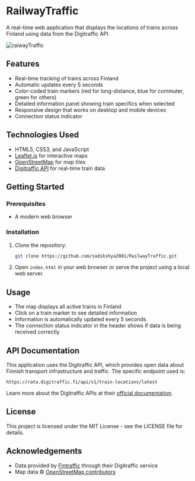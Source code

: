 # RailwayTraffic

A real-time web application that displays the locations of trains across Finland using data from the Digitraffic API.

![raiwayTraffic](https://github.com/user-attachments/assets/408e5c4c-d4a6-49c3-b6dc-edc831838069)



## Features

- Real-time tracking of trains across Finland
- Automatic updates every 5 seconds
- Color-coded train markers (red for long-distance, blue for commuter, green for others)
- Detailed information panel showing train specifics when selected
- Responsive design that works on desktop and mobile devices
- Connection status indicator

## Technologies Used

- HTML5, CSS3, and JavaScript
- [Leaflet.js](https://leafletjs.com/) for interactive maps
- [OpenStreetMap](https://www.openstreetmap.org/) for map tiles
- [Digitraffic API](https://www.digitraffic.fi/en/) for real-time train data

## Getting Started

### Prerequisites

- A modern web browser

### Installation

1. Clone the repository:
   ```bash
   git clone https://github.com/sadikshya2001/RailwayTraffic.git
   ```

2. Open `index.html` in your web browser or serve the project using a local web server.

## Usage

- The map displays all active trains in Finland
- Click on a train marker to see detailed information
- Information is automatically updated every 5 seconds
- The connection status indicator in the header shows if data is being received correctly

## API Documentation

This application uses the Digitraffic API, which provides open data about Finnish transport infrastructure and traffic. The specific endpoint used is:

```
https://rata.digitraffic.fi/api/v1/train-locations/latest
```

Learn more about the Digitraffic APIs at their [official documentation](https://www.digitraffic.fi/en/railway-traffic/).

## License

This project is licensed under the MIT License - see the LICENSE file for details.

## Acknowledgements

- Data provided by [Fintraffic](https://www.fintraffic.fi/en) through their Digitraffic service
- Map data © [OpenStreetMap contributors](https://www.openstreetmap.org/copyright)
